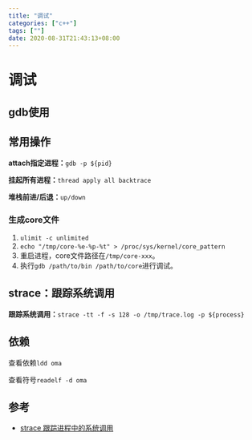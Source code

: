 ```yaml
---
title: "调试"
categories: ["c++"]
tags: [""]
date: 2020-08-31T21:43:13+08:00
---
```


# 调试

## gdb使用

## 常用操作

**attach指定进程：**`gdb -p ${pid}`

**挂起所有进程：**`thread apply all backtrace`

**堆栈前进/后退：**`up/down`

### 生成core文件

1. ```ulimit -c unlimited```
2. ```echo "/tmp/core-%e-%p-%t" > /proc/sys/kernel/core_pattern```
3. 重启进程，core文件路径在```/tmp/core-xxx```。
4. 执行```gdb /path/to/bin /path/to/core```进行调试。

## strace：跟踪系统调用

**跟踪系统调用：**`strace -tt -f -s 128 -o /tmp/trace.log -p ${process}`

## 依赖

查看依赖`ldd oma`

查看符号`readelf -d oma`

## 参考

- [strace 跟踪进程中的系统调用](https://linuxtools-rst.readthedocs.io/zh_CN/latest/tool/strace.html)
